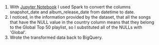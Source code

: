 
1) With [Jupyter Notebook](https://github.com/antfneves/spotify_top_songs_project/blob/main/Spark/spotify_top_songs.ipynb) I used Spark to convert the columns snapshot_date and album_release_date from datetime to date.
2) I noticed, in the information provided by the dataset, that all the songs that have the NULL value in the country column means that they belong to the Global Top 50 playlist, so I substituted all of the NULLs with 'Global'.
3) Wrote the transformed data back to BigQuery.
